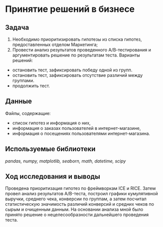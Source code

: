 # Принятие решений в бизнесе

## Задача

1. Необходимо приоритизировать гипотезы из списка гипотез, предоставленных отделом Маркетинга;
2. Провести анализ результатов проведенного А/В-тестирования и аргументировать решение по результатам теста.
Варианты решений:
- остановить тест, зафиксировать победу одной из групп.
- остановить тест, зафиксировать отсутствие различий между группами.
- продолжить тест.

## Данные
Файлы, содержащие:
- список гипотез и информация о них, 
- информация о заказах пользователей в интернет-магазине,
- информация о посещениях пользователями интернет-магазина.

## Используемые библиотеки
*pandas, numpy, matplotlib, seaborn, math, datetime, scipy*

## Ход исследования и выводы

Проведена приоритизация гипотез по фреймворкам ICE и RICE. Затем провел анализ результатов A/B-теста, построил графики кумулятивной выручки, среднего чека, конверсии по группам, а затем посчитал статистическую значимость различий конверсий и средних чеков по сырым и очищенным данным. На основании анализа мной было принято решение о нецелесообразности дальнейшего проведения теста.
